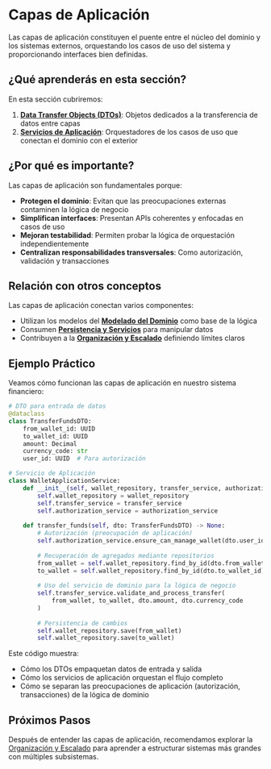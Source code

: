 # Capas de Aplicación

Las capas de aplicación constituyen el puente entre el núcleo del dominio y los sistemas externos, orquestando los casos de uso del sistema y proporcionando interfaces bien definidas.

## ¿Qué aprenderás en esta sección?

En esta sección cubriremos:

1. [**Data Transfer Objects (DTOs)**](data-transfer-objects.md): Objetos dedicados a la transferencia de datos entre capas
2. [**Servicios de Aplicación**](application-services.md): Orquestadores de los casos de uso que conectan el dominio con el exterior

## ¿Por qué es importante?

Las capas de aplicación son fundamentales porque:

- **Protegen el dominio**: Evitan que las preocupaciones externas contaminen la lógica de negocio
- **Simplifican interfaces**: Presentan APIs coherentes y enfocadas en casos de uso
- **Mejoran testabilidad**: Permiten probar la lógica de orquestación independientemente
- **Centralizan responsabilidades transversales**: Como autorización, validación y transacciones

## Relación con otros conceptos

Las capas de aplicación conectan varios componentes:

- Utilizan los modelos del [**Modelado del Dominio**](../modelado-del-dominio/index.md) como base de la lógica
- Consumen [**Persistencia y Servicios**](../persistencia-y-servicios/index.md) para manipular datos
- Contribuyen a la [**Organización y Escalado**](../organizacion-y-escalado/index.md) definiendo límites claros

## Ejemplo Práctico

Veamos cómo funcionan las capas de aplicación en nuestro sistema financiero:

```python
# DTO para entrada de datos
@dataclass
class TransferFundsDTO:
    from_wallet_id: UUID
    to_wallet_id: UUID
    amount: Decimal
    currency_code: str
    user_id: UUID  # Para autorización

# Servicio de Aplicación
class WalletApplicationService:
    def __init__(self, wallet_repository, transfer_service, authorization_service):
        self.wallet_repository = wallet_repository
        self.transfer_service = transfer_service
        self.authorization_service = authorization_service
    
    def transfer_funds(self, dto: TransferFundsDTO) -> None:
        # Autorización (preocupación de aplicación)
        self.authorization_service.ensure_can_manage_wallet(dto.user_id, dto.from_wallet_id)
        
        # Recuperación de agregados mediante repositorios
        from_wallet = self.wallet_repository.find_by_id(dto.from_wallet_id)
        to_wallet = self.wallet_repository.find_by_id(dto.to_wallet_id)
        
        # Uso del servicio de dominio para la lógica de negocio
        self.transfer_service.validate_and_process_transfer(
            from_wallet, to_wallet, dto.amount, dto.currency_code
        )
        
        # Persistencia de cambios
        self.wallet_repository.save(from_wallet)
        self.wallet_repository.save(to_wallet)
```

Este código muestra:
- Cómo los DTOs empaquetan datos de entrada y salida
- Cómo los servicios de aplicación orquestan el flujo completo
- Cómo se separan las preocupaciones de aplicación (autorización, transacciones) de la lógica de dominio

## Próximos Pasos

Después de entender las capas de aplicación, recomendamos explorar la [Organización y Escalado](../organizacion-y-escalado/index.md) para aprender a estructurar sistemas más grandes con múltiples subsistemas. 